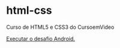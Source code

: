 # html-css
 Curso de HTML5 e CSS3 do CursoemVideo

 <a href="https://maxwellschrainer.github.io/html-css/desafios/de010/android.html">Executar o desafio Android.</a>
